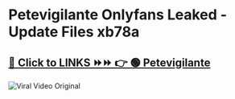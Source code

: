 
 # Petevigilante Onlyfans Leaked - Update Files xb78a

## <h2><a href="https://clipsfans.com/Petevigilante&ref=git">🔗 Click to LINKS ⏩⏩ 👉 🟢 Petevigilante </a></h2>

<a href="https://clipsfans.com/Petevigilante&ref=git" rel="nofollow" data-target="animated-image.originalLink"><img src="https://i.ibb.co.com/xMMVF88/686577567.gif" alt="Viral Video Original" style="max-width: 100%; display: inline-block;" data-target="animated-image.originalImage"></a>

